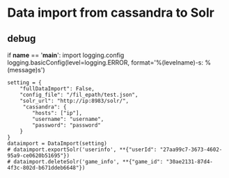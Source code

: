 Data import from cassandra to Solr
=========================================


debug
------------------------

if __name__ == '__main__':
    import logging.config
    logging.basicConfig(level=logging.ERROR,
                        format='%(levelname)-s: %(message)s')

    
    setting = {
        "fullDataImport": False,
        "config_file": "/fil_epath/test.json",
        "solr_url": "http://ip:8983/solr/",
         "cassandra": {
            "hosts": ["ip"],
            "username": "username",
            "password": "password"
        }
    }
    dataimport = DataImport(setting)
    # dataimport.exportSolr('userinfo', **{"userId": "27aa99c7-3673-4602-95a9-ce0620b51695"})
    # dataimport.deleteSolr('game_info', **{"game_id": "30ae2131-87d4-4f3c-802d-b671ddeb6648"})


